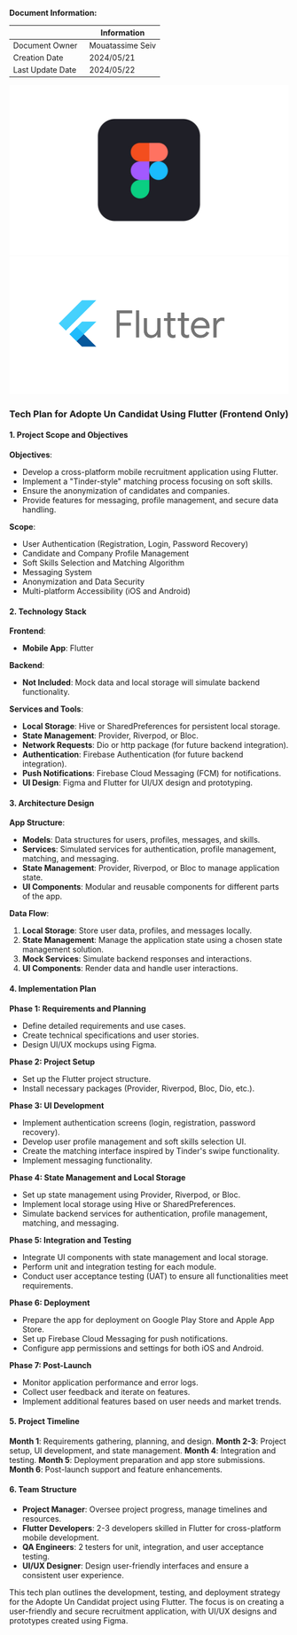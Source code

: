 **Document Information:**

|                   | Information |
| ----------------- | ----------- |
| Document Owner    | Mouatassime Seiv|
| Creation Date     | 2024/05/21  |
| Last Update Date  | 2024/05/22  |

![alt text](image-2.png) ![alt text](image-3.png)

### Tech Plan for Adopte Un Candidat Using Flutter (Frontend Only)

#### 1. Project Scope and Objectives
**Objectives**:
- Develop a cross-platform mobile recruitment application using Flutter.
- Implement a "Tinder-style" matching process focusing on soft skills.
- Ensure the anonymization of candidates and companies.
- Provide features for messaging, profile management, and secure data handling.

**Scope**:
- User Authentication (Registration, Login, Password Recovery)
- Candidate and Company Profile Management
- Soft Skills Selection and Matching Algorithm
- Messaging System
- Anonymization and Data Security
- Multi-platform Accessibility (iOS and Android)

#### 2. Technology Stack
**Frontend**:
- **Mobile App**: Flutter

**Backend**:
- **Not Included**: Mock data and local storage will simulate backend functionality.

**Services and Tools**:
- **Local Storage**: Hive or SharedPreferences for persistent local storage.
- **State Management**: Provider, Riverpod, or Bloc.
- **Network Requests**: Dio or http package (for future backend integration).
- **Authentication**: Firebase Authentication (for future backend integration).
- **Push Notifications**: Firebase Cloud Messaging (FCM) for notifications.
- **UI Design**: Figma and Flutter for UI/UX design and prototyping.

#### 3. Architecture Design
**App Structure**:
- **Models**: Data structures for users, profiles, messages, and skills.
- **Services**: Simulated services for authentication, profile management, matching, and messaging.
- **State Management**: Provider, Riverpod, or Bloc to manage application state.
- **UI Components**: Modular and reusable components for different parts of the app.

**Data Flow**:
1. **Local Storage**: Store user data, profiles, and messages locally.
2. **State Management**: Manage the application state using a chosen state management solution.
3. **Mock Services**: Simulate backend responses and interactions.
4. **UI Components**: Render data and handle user interactions.

#### 4. Implementation Plan
**Phase 1: Requirements and Planning**
- Define detailed requirements and use cases.
- Create technical specifications and user stories.
- Design UI/UX mockups using Figma.

**Phase 2: Project Setup**
- Set up the Flutter project structure.
- Install necessary packages (Provider, Riverpod, Bloc, Dio, etc.).

**Phase 3: UI Development**
- Implement authentication screens (login, registration, password recovery).
- Develop user profile management and soft skills selection UI.
- Create the matching interface inspired by Tinder's swipe functionality.
- Implement messaging functionality.

**Phase 4: State Management and Local Storage**
- Set up state management using Provider, Riverpod, or Bloc.
- Implement local storage using Hive or SharedPreferences.
- Simulate backend services for authentication, profile management, matching, and messaging.

**Phase 5: Integration and Testing**
- Integrate UI components with state management and local storage.
- Perform unit and integration testing for each module.
- Conduct user acceptance testing (UAT) to ensure all functionalities meet requirements.

**Phase 6: Deployment**
- Prepare the app for deployment on Google Play Store and Apple App Store.
- Set up Firebase Cloud Messaging for push notifications.
- Configure app permissions and settings for both iOS and Android.

**Phase 7: Post-Launch**
- Monitor application performance and error logs.
- Collect user feedback and iterate on features.
- Implement additional features based on user needs and market trends.

#### 5. Project Timeline
**Month 1**: Requirements gathering, planning, and design.
**Month 2-3**: Project setup, UI development, and state management.
**Month 4**: Integration and testing.
**Month 5**: Deployment preparation and app store submissions.
**Month 6**: Post-launch support and feature enhancements.

#### 6. Team Structure
- **Project Manager**: Oversee project progress, manage timelines and resources.
- **Flutter Developers**: 2-3 developers skilled in Flutter for cross-platform mobile development.
- **QA Engineers**: 2 testers for unit, integration, and user acceptance testing.
- **UI/UX Designer**: Design user-friendly interfaces and ensure a consistent user experience.

This tech plan outlines the development, testing, and deployment strategy for the Adopte Un Candidat project using Flutter. The focus is on creating a user-friendly and secure recruitment application, with UI/UX designs and prototypes created using Figma.